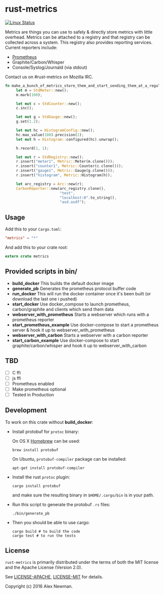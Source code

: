 # rust-metrics
[![Linux Status](https://travis-ci.org/posix4e/rust-metrics.svg?branch=master)](https://travis-ci.org/posix4e/rust-metrics)


Metrics are things you can use to safely & directly store metrics with little overhead. Metrics
can be attached to a registry and that registry can be collected across a system. This registry
also provides reporting services. Current reporters include:

- [Prometheus](https://prometheus.io/)
- Graphite/Carbon/Whisper
- Console/Syslog/Journald (via stdout)

Contact us on #rust-metrics on Mozilla IRC.

```rust
fn make_a_bunch_of_metrics_store_them_and_start_sending_them_at_a_regular_interval_to_graphite_or_carbon() {
     let m = StdMeter::new();
     m.mark(100);

     let mut c = StdCounter::new();
     c.inc();

     let mut g = StdGauge::new();
     g.set(1.2);

     let mut hc = HistogramConfig::new();
     hc.max_value(100).precision(1);
     let mut h = Histogram::configured(hc).unwrap();

     h.record(1, 1);

     let mut r = StdRegistry::new();
     r.insert("meter1", Metric::Meter(m.clone()));
     r.insert("counter1", Metric::Counter(c.clone()));
     r.insert("gauge1", Metric::Gauge(g.clone()));
     r.insert("histogram", Metric::Histogram(h));

     let arc_registry = Arc::new(r);
     CarbonReporter::new(arc_registry.clone(),
                         "test",
                         "localhost:0".to_string(),
                         "asd.asdf");
```

## Usage


Add this to your `Cargo.toml`:

```toml
"metrics" = "*"
```

And add this to your crate root:

```rust
extern crate metrics
```
## Provided scripts in bin/

* **build_docker** This builds the default docker image
* **generate_pb** Generates the prometheus protocol buffer code
* **run_docker** This will run the  docker container once it's been built (or download the last one i pushed)
* **start_docker** Use docker_compose  to launch prometheus, carbon/graphite and clients which send them data
* **webserver_with_prometheus** Starts a webserver which runs with a prometheus reporter
* **start_prometheus_example** Use docker-compose to start a prometheus server & hook it up to webserver_with_prometheus
* **webserver_with_carbon** Starts a webserver with a carbon reporter
* **start_carbon_example** Use docker-compose to start graphite/carbon/whisper and hook it up to webserver_with_carbon

## TBD

- [ ] C ffi
- [ ] js ffi
- [ ] Prometheus enabled
- [ ] Make prometheus optional
- [ ] Tested in Production

## Development

To work on this crate without **build_docker**:

- Install protobuf for `protoc` binary:

    On OS X [Homebrew](https://github.com/Homebrew/homebrew) can be used:

    ```
    brew install protobuf
    ```

    On Ubuntu, `protobuf-compiler` package can be installed:

    ```
    apt-get install protobuf-compiler
    ```
- Install the rust `protoc` plugin:

    ```
    cargo install protobuf
    ```

    and make sure the resulting binary in `$HOME/.cargo/bin` is in your path.

- Run this script to generate the protobuf `.rs` files:

    ```
    ./bin/generate_pb
    ```

- Then you should be able to use cargo:

    ```
    cargo build # to build the code
    cargo test # to run the tests
    ```

## License

`rust-metrics` is primarily distributed under the terms of both the MIT license and the
Apache License (Version 2.0).

See [LICENSE-APACHE](LICENSE-APACHE), [LICENSE-MIT](LICENSE-MIT) for details.

Copyright (c) 2016 Alex Newman.
